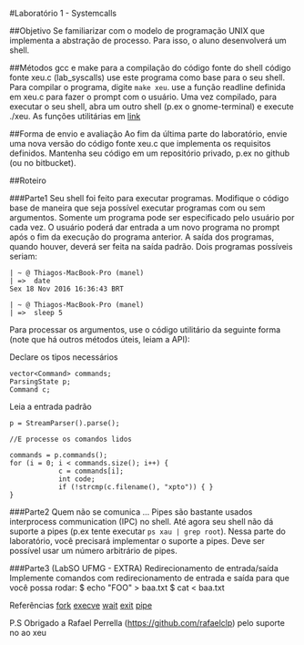 #Laboratório 1 - Systemcalls

##Objetivo
Se familiarizar com o modelo de programação UNIX que implementa a abstração de processo. Para isso, o aluno desenvolverá um shell.

##Métodos
gcc e make para a compilação do código fonte do shell
código fonte xeu.c (lab_syscalls)
use este programa como base para o seu shell. Para compilar o programa, digite `make xeu`.
use a função readline definida em xeu.c para fazer o prompt com o usuário.
Uma vez compilado, para executar o seu shell, abra um outro shell (p.ex o gnome-terminal) e execute ./xeu.
As funções utilitárias em [link](https://github.com/thiagomanel/labSO/tree/master/lab_syscalls/xeu_utils)

##Forma de envio e avaliação
Ao fim da última parte do laboratório, envie uma nova versão do código fonte xeu.c que implementa os requisitos definidos. Mantenha seu código em um repositório privado, p.ex no github (ou no bitbucket).

##Roteiro

###Parte1
Seu shell foi feito para executar programas. Modifique o código base de maneira que seja possível executar programas com ou sem argumentos. Somente um programa pode ser especificado pelo usuário por cada vez. O usuário poderá dar entrada a um novo programa no prompt após o fim da execução do programa anterior. A saída dos programas, quando houver, deverá ser feita na saída padrão. Dois programas possíveis seriam:

```
| ~ @ Thiagos-MacBook-Pro (manel)
| =>  date
Sex 18 Nov 2016 16:36:43 BRT

| ~ @ Thiagos-MacBook-Pro (manel)
| =>  sleep 5
```

Para processar os argumentos, use o código utilitário da seguinte forma (note que há outros métodos úteis, leiam a API):

Declare os tipos necessários
```
vector<Command> commands;
ParsingState p;
Command c;
```

Leia a entrada padrão

```
p = StreamParser().parse();

//E processe os comandos lidos

commands = p.commands();
for (i = 0; i < commands.size(); i++) {
            c = commands[i];
            int code;
            if (!strcmp(c.filename(), "xpto")) { }
}
```
###Parte2
Quem não se comunica … Pipes são bastante usados interprocess communication (IPC) no shell. Até agora seu shell não dá suporte a pipes (p.ex tente executar `ps xau | grep root`). Nessa parte do laboratório, você precisará implementar o suporte a pipes. Deve ser possível usar um número arbitrário de pipes.

###Parte3 (LabSO UFMG - EXTRA)
Redirecionamento de entrada/saída
Implemente comandos com redirecionamento de entrada e saída para que você possa rodar:
$ echo "FOO" > baa.txt
$ cat < baa.txt

Referências
[fork](https://linux.die.net/man/2/fork) 
[execve](https://linux.die.net/man/2/execve) 
[wait](https://linux.die.net/man/2/wait) 
[exit](https://linux.die.net/man/2/exit)
[pipe](https://linux.die.net/man/2/pipe) 

P.S Obrigado a Rafael Perrella (https://github.com/rafaelclp) pelo suporte no ao xeu
